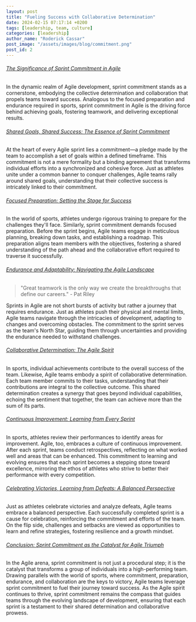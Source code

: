 ```yaml
---
layout: post
title: "Fueling Success with Collaborative Determination"
date: 2024-02-15 07:17:14 +0200
tags: [leadership, team, culture]
categories: [leadership]
author_name: "Roderick Cassar"
post_image: "/assets/images/blog/commitment.png"
post_id: 2
---
```


<h6><a href="#" class="text-primary">The Significance of Sprint Commitment in Agile</a></h6>
<p>In the dynamic realm of Agile development, sprint commitment stands as a cornerstone, embodying the collective determination and collaboration that propels teams toward success. Analogous to the focused preparation and endurance required in sports, sprint commitment in Agile is the driving force behind achieving goals, fostering teamwork, and delivering exceptional results.</p>

<h6><a href="#" class="text-primary">Shared Goals, Shared Success: The Essence of Sprint Commitment</a></h6>
<p>At the heart of every Agile sprint lies a commitment—a pledge made by the team to accomplish a set of goals within a defined timeframe. This commitment is not a mere formality but a binding agreement that transforms individual efforts into a synchronized and cohesive force. Just as athletes unite under a common banner to conquer challenges, Agile teams rally around shared goals, understanding that their collective success is intricately linked to their commitment.</p>

<h6><a href="#" class="text-primary">Focused Preparation: Setting the Stage for Success</a></h6>
<p>In the world of sports, athletes undergo rigorous training to prepare for the challenges they'll face. Similarly, sprint commitment demands focused preparation. Before the sprint begins, Agile teams engage in meticulous planning, breaking down tasks, and establishing a roadmap. This preparation aligns team members with the objectives, fostering a shared understanding of the path ahead and the collaborative effort required to traverse it successfully.</p>

<h6><a href="#" class="text-primary">Endurance and Adaptability: Navigating the Agile Landscape</a></h6>
<blockquote>
  <p>"Great teamwork is the only way we create the breakthroughs that define our careers." - Pat Riley</p>
</blockquote>

<p>Sprints in Agile are not short bursts of activity but rather a journey that requires endurance. Just as athletes push their physical and mental limits, Agile teams navigate through the intricacies of development, adapting to changes and overcoming obstacles. The commitment to the sprint serves as the team's North Star, guiding them through uncertainties and providing the endurance needed to withstand challenges.</p>

<h6><a href="#" class="text-primary">Collaborative Determination: The Agile Spirit</a></h6>
<p>
  In sports, individual achievements contribute to the overall success of the team. Likewise, Agile teams embody a spirit of collaborative determination. Each team member commits to their tasks, understanding that their contributions are integral to the collective outcome. This shared determination creates a synergy that goes beyond individual capabilities, echoing the sentiment that together, the team can achieve more than the sum of its parts.
</p>

<h6><a href="#" class="text-primary">Continuous Improvement: Learning from Every Sprint</a></h6>
<p>
  In sports, athletes review their performances to identify areas for improvement. Agile, too, embraces a culture of continuous improvement. After each sprint, teams conduct retrospectives, reflecting on what worked well and areas that can be enhanced. This commitment to learning and evolving ensures that each sprint becomes a stepping stone toward excellence, mirroring the ethos of athletes who strive to better their performance with every competition.
</p>

<h6><a href="#" class="text-primary">Celebrating Victories, Learning from Defeats: A Balanced Perspective</a></h6>
<p>
Just as athletes celebrate victories and analyze defeats, Agile teams embrace a balanced perspective. Each successfully completed sprint is a cause for celebration, reinforcing the commitment and efforts of the team. On the flip side, challenges and setbacks are viewed as opportunities to learn and refine strategies, fostering resilience and a growth mindset.
</p>

<h6><a href="#" class="text-primary">Conclusion: Sprint Commitment as the Catalyst for Agile Triumph</a></h6>
<p>
 In the Agile arena, sprint commitment is not just a procedural step; it is the catalyst that transforms a group of individuals into a high-performing team. Drawing parallels with the world of sports, where commitment, preparation, endurance, and collaboration are the keys to victory, Agile teams leverage sprint commitment to fuel their journey toward success. As the Agile spirit continues to thrive, sprint commitment remains the compass that guides teams through the evolving landscape of development, ensuring that each sprint is a testament to their shared determination and collaborative prowess.
</p>

